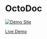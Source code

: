 # OctoDoc

[![Demo Site](https://github.com/PineAG/octodoc/actions/workflows/nextjs.yml/badge.svg)](https://github.com/PineAG/octodoc/actions/workflows/nextjs.yml)

[Live Demo](https://octodoc.pine-ag.com/)
